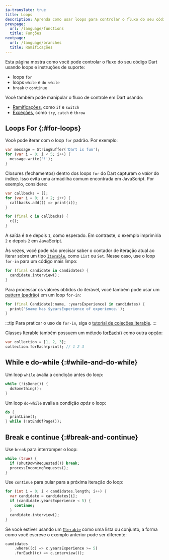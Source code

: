```yaml
---
ia-translate: true
title: Loops
description: Aprenda como usar loops para controlar o fluxo do seu código Dart.
prevpage:
  url: /language/functions
  title: Funções
nextpage:
  url: /language/branches
  title: Ramificações
---
```


Esta página mostra como você pode controlar o fluxo do seu código Dart usando loops e
instruções de suporte:

-   loops `for`
-   loops `while` e `do while`
-   `break` e `continue`

Você também pode manipular o fluxo de controle em Dart usando:

- [Ramificações][branching], como `if` e `switch`
- [Exceções][exceptions], como `try`, `catch` e `throw`

## Loops For {:#for-loops}

Você pode iterar com o loop `for` padrão. Por exemplo:

<?code-excerpt "language/test/control_flow/loops_test.dart (for)"?>
```dart
var message = StringBuffer('Dart is fun');
for (var i = 0; i < 5; i++) {
  message.write('!');
}
```

Closures (fechamentos) dentro dos loops `for` do Dart capturam o _valor_ do índice.
Isso evita uma armadilha comum encontrada em JavaScript. Por exemplo, considere:

<?code-excerpt "language/test/control_flow/loops_test.dart (for-and-closures)"?>
```dart
var callbacks = [];
for (var i = 0; i < 2; i++) {
  callbacks.add(() => print(i));
}

for (final c in callbacks) {
  c();
}
```

A saída é `0` e depois `1`, como esperado. Em contraste, o exemplo
imprimiria `2` e depois `2` em JavaScript.

Às vezes, você pode não precisar saber o contador de iteração atual
ao iterar sobre um tipo [`Iterable`][`Iterable`], como `List` ou `Set`.
Nesse caso, use o loop `for-in` para um código mais limpo:

<?code-excerpt "language/lib/control_flow/loops.dart (collection)"?>
```dart
for (final candidate in candidates) {
  candidate.interview();
}
```

Para processar os valores obtidos do iterável,
você também pode usar um [pattern (padrão)][pattern] em um loop `for-in`:

<?code-excerpt "language/lib/control_flow/loops.dart (collection-for-pattern)"?>
```dart
for (final Candidate(:name, :yearsExperience) in candidates) {
  print('$name has $yearsExperience of experience.');
}
```

:::tip
Para praticar o uso de `for-in`, siga o
[tutorial de coleções Iterable](/libraries/collections/iterables).
:::

Classes Iterable também possuem um método [forEach()][forEach()] como outra opção:

<?code-excerpt "language/test/control_flow/loops_test.dart (for-each)"?>
```dart
var collection = [1, 2, 3];
collection.forEach(print); // 1 2 3
```

## While e do-while {:#while-and-do-while}

Um loop `while` avalia a condição antes do loop:

<?code-excerpt "language/lib/control_flow/loops.dart (while)"?>
```dart
while (!isDone()) {
  doSomething();
}
```

Um loop `do`-`while` avalia a condição *após* o loop:

<?code-excerpt "language/lib/control_flow/loops.dart (do-while)"?>
```dart
do {
  printLine();
} while (!atEndOfPage());
```

## Break e continue {:#break-and-continue}

Use `break` para interromper o loop:

<?code-excerpt "language/lib/control_flow/loops.dart (while-break)"?>
```dart
while (true) {
  if (shutDownRequested()) break;
  processIncomingRequests();
}
```

Use `continue` para pular para a próxima iteração do loop:

<?code-excerpt "language/lib/control_flow/loops.dart (for-continue)"?>
```dart
for (int i = 0; i < candidates.length; i++) {
  var candidate = candidates[i];
  if (candidate.yearsExperience < 5) {
    continue;
  }
  candidate.interview();
}
```

Se você estiver usando um [`Iterable`][`Iterable`] como uma lista ou conjunto,
a forma como você escreve o exemplo anterior pode ser diferente:

<?code-excerpt "language/lib/control_flow/loops.dart (where)"?>
```dart
candidates
    .where((c) => c.yearsExperience >= 5)
    .forEach((c) => c.interview());
```

[exceptions]: /language/error-handling
[branching]: /language/branches
[iteration]: /libraries/dart-core#iteration
[forEach()]: {{site.dart-api}}/dart-core/Iterable/forEach.html
[`Iterable`]: {{site.dart-api}}/dart-core/Iterable-class.html
[pattern]: /language/patterns
